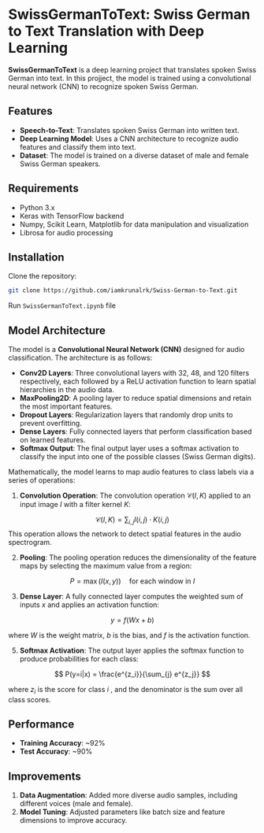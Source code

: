 # SwissGermanToText: Swiss German to Text Translation with Deep Learning

**SwissGermanToText** is a deep learning project that translates spoken Swiss German into text. In this projject, the model is trained using a convolutional neural network (CNN) to recognize spoken Swiss German.

## Features

- **Speech-to-Text**: Translates spoken Swiss German into written text.
- **Deep Learning Model**: Uses a CNN architecture to recognize audio features and classify them into text.
- **Dataset**: The model is trained on a diverse dataset of male and female Swiss German speakers.

## Requirements

- Python 3.x
- Keras with TensorFlow backend
- Numpy, Scikit Learn, Matplotlib for data manipulation and visualization
- Librosa for audio processing

## Installation

  Clone the repository:
   ```bash
   git clone https://github.com/iamkrunalrk/Swiss-German-to-Text.git
   ```

   Run ```SwissGermanToText.ipynb``` file


## Model Architecture

The model is a **Convolutional Neural Network (CNN)** designed for audio classification. The architecture is as follows:

- **Conv2D Layers**: Three convolutional layers with 32, 48, and 120 filters respectively, each followed by a ReLU activation function to learn spatial hierarchies in the audio data.
- **MaxPooling2D**: A pooling layer to reduce spatial dimensions and retain the most important features.
- **Dropout Layers**: Regularization layers that randomly drop units to prevent overfitting.
- **Dense Layers**: Fully connected layers that perform classification based on learned features.
- **Softmax Output**: The final output layer uses a softmax activation to classify the input into one of the possible classes (Swiss German digits).

Mathematically, the model learns to map audio features to class labels via a series of operations:

1. **Convolution Operation**: The convolution operation $\mathcal{C}(I, K)$ applied to an input image $I$ with a filter kernel $K$:

$$
\mathcal{C}(I, K) = \sum_{i,j} I(i,j) \cdot K(i,j)
$$
   This operation allows the network to detect spatial features in the audio spectrogram.

2. **Pooling**: The pooling operation reduces the dimensionality of the feature maps by selecting the maximum value from a region:
   
$$
P = \max(I(x, y)) \quad \text{for each window in } I
$$

3. **Dense Layer**: A fully connected layer computes the weighted sum of inputs $x$ and applies an activation function:

$$
y = f(Wx + b)
$$

   where $W$ is the weight matrix, $b$ is the bias, and $f$ is the activation function.

5. **Softmax Activation**: The output layer applies the softmax function to produce probabilities for each class:

$$
P(y=i|x) = \frac{e^{z_i}}{\sum_{j} e^{z_j}}
$$

   where  $z_i$  is the score for class  $i$ , and the denominator is the sum over all class scores.

## Performance

- **Training Accuracy**: ~92%
- **Test Accuracy**: ~90%

## Improvements

1. **Data Augmentation**: Added more diverse audio samples, including different voices (male and female).
2. **Model Tuning**: Adjusted parameters like batch size and feature dimensions to improve accuracy.

